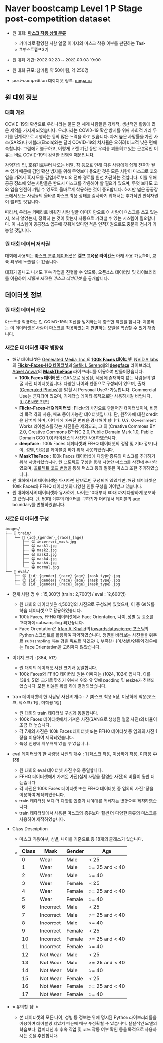 # Naver boostcamp Level 1 P Stage post-competition dataset

* 원 대회: [**마스크 착용 상태 분류**](https://stages.ai/competitions/104/overview/description)
  * 카메라로 촬영한 사람 얼굴 이미지의 마스크 착용 여부를 판단하는 Task
  * #부스트캠프3기
* 원 대회 기간: 2022.02.23 ~ 2022.03.03 19:00
* 원 대회 규모: 참가팀 약 50여 팀, 약 250명



* post-competition 데이터셋 링크: [mega.nz](https://mega.nz/folder/WtVj0CLR#eZ4CZX5fG_lgECFgYtu7BQ)



## 원 대회 정보

### 대회 개요

COVID-19의 확산으로 우리나라는 물론 전 세계 사람들은 경제적, 생산적인 활동에 많은 제약을 가지게 되었습니다. 우리나라는 COVID-19 확산 방지를 위해 사회적 거리 두기를 단계적으로 시행하는 등의 많은 노력을 하고 있습니다. 과거 높은 사망률을 가진 사스(SARS)나 에볼라(Ebola)와는 달리 COVID-19의 치사율은 오히려 비교적 낮은 편에 속합니다. 그럼에도 불구하고, 이렇게 오랜 기간 동안 우리를 괴롭히고 있는 근본적인 이유는 바로 COVID-19의 강력한 전염력 때문입니다.

감염자의 입, 호흡기로부터 나오는 비말, 침 등으로 인해 다른 사람에게 쉽게 전파가 될 수 있기 때문에 감염 확산 방지를 위해 무엇보다 중요한 것은 모든 사람이 마스크로 코와 입을 가려서 혹시 모를 감염자로부터의 전파 경로를 원천 차단하는 것입니다. 이를 위해 공공 장소에 있는 사람들은 반드시 마스크를 착용해야 할 필요가 있으며, 무엇 보다도 코와 입을 완전히 가릴 수 있도록 올바르게 착용하는 것이 중요합니다. 하지만 넓은 공공장소에서 모든 사람들의 올바른 마스크 착용 상태를 검사하기 위해서는 추가적인 인적자원이 필요할 것입니다.

따라서, 우리는 카메라로 비춰진 사람 얼굴 이미지 만으로 이 사람이 마스크를 쓰고 있는지, 쓰지 않았는지, 정확히 쓴 것이 맞는지 자동으로 가려낼 수 있는 시스템이 필요합니다. 이 시스템이 공공장소 입구에 갖춰져 있다면 적은 인적자원으로도 충분히 검사가 가능할 것입니다.

### 원 대회 데이터 저작권

대회에 사용되는 [마스크 분류 데이터셋](https://aistages-prod-server-public.s3.amazonaws.com/app/Competitions/000102/data/train.tar.gz)은 **캠프 교육용 라이선스** 아래 사용 가능하며, 교육 외부에 노출될 수 없습니다.

대회가 끝나고 나서도 후속 작업을 진행할 수 있도록, 오픈소스 데이터셋 및 라이브러리를 이용하여 *새롭게 제작된 마스크 데이터셋* 을 공개합니다.



## 데이터셋 정보

### 원 대회 데이터 개요

마스크를 착용하는 건 COIVD-19의 확산을 방지하는데 중요한 역할을 합니다. 제공되는 이 데이터셋은 사람이 마스크를 착용하였는지 판별하는 모델을 학습할 수 있게 해줍니다.

### 새로운 데이터셋 제작 방향성

* 해당 데이터셋은 [Generated Media, Inc.](https://generated.photos/)의 [**100k Faces 데이터셋**](https://drive.google.com/drive/folders/1wSy4TVjSvtXeRQ6Zr8W98YbSuZXrZrgY), [NVIDIA labs](https://github.com/NVlabs)의 [**Flickr-Faces-HQ 데이터셋**](https://github.com/NVlabs/ffhq-dataset)과 [Sefik I. Serengil](https://github.com/serengil)의 [**deepface**](https://github.com/serengil/deepface) 라이브러리, [Aqeel Anwar](https://github.com/aqeelanwar)의 [**MaskTheFace**](https://sites.google.com/view/masktheface) 라이브러리를 이용하여 만들어졌습니다.
  * **100k Faces 데이터셋** : GAN으로 생성된, 세상에 존재하지 않는 사람들의 얼굴 사진 데이터셋입니다. 다양한 나이와 인종으로 구성되어 있으며, 출처([Generated Photos](https://generated.photos/))를 밝힐 시 Personal Use가 가능합니다. Commercial Use는 금지되어 있으며, 기계학습 데이터 목적으로만 사용하시길 바랍니다. ([LICENSE 전문](https://generated.photos/terms-and-conditions))
  * **Flickr-Faces-HQ 데이터셋** : Flickr의 사진으로 만들어진 데이터셋이며, 비영리 목적 하의 사용, 배포 등이 가능한 데이터셋입니다. 단, 원작자에 대한 credit을 남겨야 하며, 이미지에 가해진 변형을 명시해야 합니다. U.S. Government Works 라이센스를 갖는 사진들은 제외되고, 그 외 (Creative Commons BY 2.0, Creative Commons BY-NC 2.0, Public Domain Mark 1.0, Public Domain CC0 1.0) 라이센스의 사진만 사용하였습니다.
  * **deepface** : 100k Faces 데이터셋과 FFHQ 데이터셋의 정답 및 기타 정보(나이, 성별, 인종)를 레이블링 하기 위해 사용되었습니다.
  * **MaskTheFace** : 100k Faces 데이터셋에 다양한 종류의 마스크를 추가하기 위해 사용되었습니다. 원 프로젝트 구성을 통해 다양한 마스크를 사진에 추가하였으며, [프로젝트 코드 변형](https://github.com/shhommychon/WrongMaskTheFace)을 통해 턱스크 등의 잘못된 마스크 또한 추가하였습니다.
* 원 대회에서의 데이터셋은 아시아인 남녀로만 구성되어 있었지만, 해당 데이터셋은 100k Faces와 FFHQ 데이터셋의 다양한 인종 구성을 이어받고 있습니다.
* 원 대회에서의 데이터셋과 유사하게, 나이는 10대부터 60대 까지 다양하게 분포하고 있습니다. 단, 50대 이후의 데이터를 구하기가 어려워서 레이블의 age boundary를 변형하였습니다.

### 새로운 데이터셋 구성

```
images/
├── 📂 train/
│   └── 📂 {id}_{gender}_{race}_{age}
│       ├── 😀 incorrect_mask.jpg
│       ├── 😀 mask1.jpg
│       ├── 😀 mask2.jpg
│       ├── 😀 mask3.jpg
│       ├── 😀 mask4.jpg
│       ├── 😀 mask5.jpg
│       └── 😀 normal.jpg
└── 📂 eval/
    ├── 😉 {id}_{gender}_{race}_{age}_{mask_type}.jpg
    ├── 😉 {id}_{gender}_{race}_{age}_{mask_type}.jpg
    └── 😉 {id}_{gender}_{race}_{age}_{mask_type}.jpg
```

* 전체 사람 명 수 : 15,300명 (train : 2,700명 / eval : 12,600명)

  * 원 대회의 데이터셋은 4,500명의 사진으로 구성되어 있었으며, 이 중 60%를 학습 데이터셋으로 활용하였습니다.
  * 100k Faces, FFHQ 데이터셋에서 Face Orientation, 나이, 성별 등 요소를 고려하여 subsampling 되었습니다.
  * Face Orientation은 [Irfan A. Khalid](https://www.linkedin.com/in/alghaniirfan/)의 [towardsdatascience 포스팅](https://towardsdatascience.com/head-pose-estimation-using-python-d165d3541600)의 Python 스크립트를 활용하여 파악하였습니다. 정면을 바라보는 사진들을 위주로 subsampling 하는 것을 목표로 하였으나, 부족한 나이/성별/인종의 경우에는 Face Orientation을 고려하지 않았습니다.

* 이미지 크기 : (384, 512)

  * 원 대회의 데이터셋 사진 크기와 동일합니다.
  * 100k Faces와 FFHQ 데이터셋 원본 이미지는 (1024, 1024) 입니다. 이를 (384, 512) 크기로 맞추기 위해서 위와 양 옆에 padding 및 resize가 진행되었습니다. 모든 비율은 확률 하에 결정되었습니다.

* train 데이터셋의 한 사람당 사진의 개수 : 7 [마스크 착용 5장, 이상하게 착용(코스크, 턱스크) 1장, 미착용 1장]

  * 원 대회의 train 데이터셋 구성과 동일합니다.
  * 100k Faces 데이터셋에서 가져온 사진(GAN으로 생성된 얼굴 사진)의 비율이 조금 더 높습니다.
  * 각 7개의 사진은 100k Faces 데이터셋 또는 FFHQ 데이터셋 중 임의의 사진 1장을 이용하여 제작되었습니다.
  * 특정 인종에 치우쳐져 있을 수 있습니다.

* eval 데이터셋의 한 사람당 사진의 개수 : 1 [마스크 착용, 이상하게 착용, 미착용 中 1장]

  * 원 대회의 eval 데이터셋 사진 수와 동일합니다.
  * FFHQ 데이터셋에서 가져온 사진(실제 사람을 촬영한 사진)의 비율이 훨씬 더 높습니다.
  * 각 사진은 100k Faces 데이터셋 또는 FFHQ 데이터셋 중 임의의 사진 1장을 이용하여 제작되었습니다.
  * train 데이터셋 보다 더 다양한 인종과 나이대를 커버하는 방향으로 제작하였습니다.
  * train 데이터셋에서 사용된 마스크의 종류보다 훨씬 더 다양한 종류의 마스크를 사용하여 제작하였습니다.

* Class Description

  * 마스크 착용여부, 성별, 나이를 기준으로 총 18개의 클래스가 있습니다.

  * | Class | Mask      | Gender | Age            |
    | ----- | --------- | ------ | -------------- |
    | 0     | Wear      | Male   | < 25           |
    | 1     | Wear      | Male   | >= 25 and < 40 |
    | 2     | Wear      | Male   | >= 40          |
    | 3     | Wear      | Female | < 25           |
    | 4     | Wear      | Female | >= 25 and < 40 |
    | 5     | Wear      | Female | >= 40          |
    | 6     | Incorrect | Male   | < 25           |
    | 7     | Incorrect | Male   | >= 25 and < 40 |
    | 8     | Incorrect | Male   | >= 40          |
    | 9     | Incorrect | Female | < 25           |
    | 10    | Incorrect | Female | >= 25 and < 40 |
    | 11    | Incorrect | Female | >= 40          |
    | 12    | Not Wear  | Male   | < 25           |
    | 13    | Not Wear  | Male   | >= 25 and < 40 |
    | 14    | Not Wear  | Male   | >= 40          |
    | 15    | Not Wear  | Female | < 25           |
    | 16    | Not Wear  | Female | >= 25 and < 40 |
    | 17    | Not Wear  | Female | >= 40          |

* ※ 유의할 점! ※

  * 본 데이터셋의 모든 나이, 성별 등 정보는 위에 명시된 Python 라이브러리들을 이용하여 레이블링 되었기 때문에 매우 부정확할 수 있습니다. 실질적인 모델의 학습보다, 컴퍼티션 후 후속 작업 및 코드 작동 여부 확인 등을 목적으로 사용하시는 것을 추천합니다.